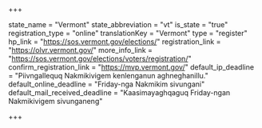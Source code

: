 +++

state_name = "Vermont"
state_abbreviation = "vt"
is_state = "true"
registration_type = "online"
translationKey = "Vermont"
type = "register"
hp_link = "https://sos.vermont.gov/elections/"
registration_link = "https://olvr.vermont.gov/"
more_info_link = "https://sos.vermont.gov/elections/voters/registration/"
confirm_registration_link = "https://mvp.vermont.gov/"
default_ip_deadline = "Piivngallequq Nakmikivigem kenlenganun aghneghanillu."
default_online_deadline = "Friday-nga Nakmikim sivungani"
default_mail_received_deadline = "Kaasimayaghqaguq Friday-ngan Nakmikivigem sivunganeng"

+++